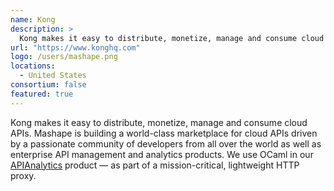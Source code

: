 ```yaml
---
name: Kong
description: > 
  Kong makes it easy to distribute, monetize, manage and consume cloud APIs.
url: "https://www.konghq.com"
logo: /users/mashape.png
locations: 
  - United States
consortium: false
featured: true
---
```


Kong makes it easy to distribute, monetize, manage and consume cloud APIs. Mashape is building a world-class marketplace for cloud APIs driven by a passionate community of developers from all over the world as well as enterprise API management and analytics products. We use OCaml in our [APIAnalytics](https://apianalytics.com) product — as part of a mission-critical, lightweight HTTP proxy.
